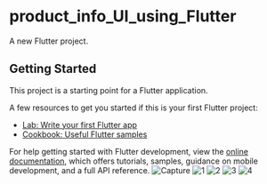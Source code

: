 # product_info_UI_using_Flutter


A new Flutter project.

## Getting Started

This project is a starting point for a Flutter application.

A few resources to get you started if this is your first Flutter project:

- [Lab: Write your first Flutter app](https://docs.flutter.dev/get-started/codelab)
- [Cookbook: Useful Flutter samples](https://docs.flutter.dev/cookbook)

For help getting started with Flutter development, view the
[online documentation](https://docs.flutter.dev/), which offers tutorials,
samples, guidance on mobile development, and a full API reference.
![Capture](https://user-images.githubusercontent.com/35497843/176716923-b28e17aa-2550-4c30-8adc-66733778150a.PNG)
![1](https://user-images.githubusercontent.com/35497843/176716950-cea0f82c-7583-415b-bfba-ef7d05dda8e9.png)
![2](https://user-images.githubusercontent.com/35497843/176716962-1c93eea5-7485-4813-a0c8-5bece1434084.png)
![3](https://user-images.githubusercontent.com/35497843/176716968-5e34fc33-5d04-483a-8274-ce320524ea4c.png)
![4](https://user-images.githubusercontent.com/35497843/176716982-d6a9e87d-fcac-48f3-89e5-060ce3374f7c.png)
